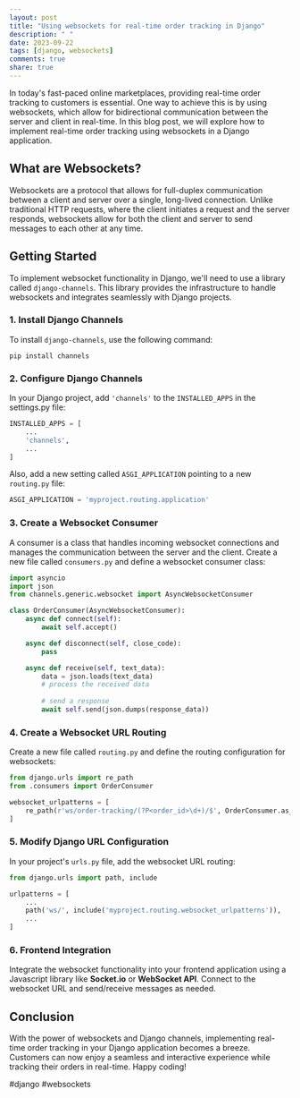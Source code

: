 ```yaml
---
layout: post
title: "Using websockets for real-time order tracking in Django"
description: " "
date: 2023-09-22
tags: [django, websockets]
comments: true
share: true
---
```


In today's fast-paced online marketplaces, providing real-time order tracking to customers is essential. One way to achieve this is by using websockets, which allow for bidirectional communication between the server and client in real-time. In this blog post, we will explore how to implement real-time order tracking using websockets in a Django application.

## What are Websockets?

Websockets are a protocol that allows for full-duplex communication between a client and server over a single, long-lived connection. Unlike traditional HTTP requests, where the client initiates a request and the server responds, websockets allow for both the client and server to send messages to each other at any time.

## Getting Started

To implement websocket functionality in Django, we'll need to use a library called `django-channels`. This library provides the infrastructure to handle websockets and integrates seamlessly with Django projects.

### 1. Install Django Channels

To install `django-channels`, use the following command:

```
pip install channels
```

### 2. Configure Django Channels

In your Django project, add `'channels'` to the `INSTALLED_APPS` in the settings.py file:

```python
INSTALLED_APPS = [
    ...
    'channels',
    ...
]
```

Also, add a new setting called `ASGI_APPLICATION` pointing to a new `routing.py` file:

```python
ASGI_APPLICATION = 'myproject.routing.application'
```

### 3. Create a Websocket Consumer

A consumer is a class that handles incoming websocket connections and manages the communication between the server and the client. Create a new file called `consumers.py` and define a websocket consumer class:

```python
import asyncio
import json
from channels.generic.websocket import AsyncWebsocketConsumer

class OrderConsumer(AsyncWebsocketConsumer):
    async def connect(self):
        await self.accept()

    async def disconnect(self, close_code):
        pass

    async def receive(self, text_data):
        data = json.loads(text_data)
        # process the received data
        
        # send a response
        await self.send(json.dumps(response_data))
```

### 4. Create a Websocket URL Routing

Create a new file called `routing.py` and define the routing configuration for websockets:

```python
from django.urls import re_path
from .consumers import OrderConsumer

websocket_urlpatterns = [
    re_path(r'ws/order-tracking/(?P<order_id>\d+)/$', OrderConsumer.as_asgi()),
]
```

### 5. Modify Django URL Configuration

In your project's `urls.py` file, add the websocket URL routing:

```python
from django.urls import path, include

urlpatterns = [
    ...
    path('ws/', include('myproject.routing.websocket_urlpatterns')),
    ...
]
```

### 6. Frontend Integration

Integrate the websocket functionality into your frontend application using a Javascript library like **Socket.io** or **WebSocket API**. Connect to the websocket URL and send/receive messages as needed.

## Conclusion

With the power of websockets and Django channels, implementing real-time order tracking in your Django application becomes a breeze. Customers can now enjoy a seamless and interactive experience while tracking their orders in real-time. Happy coding!

#django #websockets